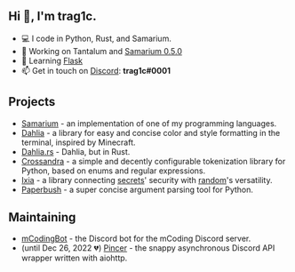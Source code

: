 ## Hi 👋, I'm trag1c.
- 💻 I code in Python, Rust, and Samarium.
- 🔭 Working on Tantalum and [Samarium 0.5.0](https://github.com/samarium-lang/Samarium/tree/0.5.0)
- 🌱 Learning [Flask](https://palletsprojects.com/p/flask/)
- 📫 Get in touch on [Discord](https://discord.com/users/252206453878685697): **trag1c#0001**

## Projects
- [Samarium](https://github.com/samarium-lang/Samarium) - an implementation of one of my programming languages.
- [Dahlia](https://github.com/trag1c/Dahlia) - a library for easy and concise color and style formatting in the terminal, inspired by Minecraft.
- [Dahlia.rs](https://github.com/trag1c/Dahlia.rs) - Dahlia, but in Rust.
- [Crossandra](https://github.com/trag1c/crossandra) - a simple and decently configurable tokenization library for Python, based on enums and regular expressions.
- [Ixia](https://github.com/trag1c/ixia) - a library connecting [secrets](https://docs.python.org/3/library/secrets.html)' security with [random](https://docs.python.org/3/library/random.html)'s versatility.
- [Paperbush](https://github.com/trag1c/paperbush) - a super concise argument parsing tool for Python.

## Maintaining
- [mCodingBot](https://github.com/mcb-dev/mCodingBot) - the Discord bot for the mCoding Discord server.
- (until Dec 26, 2022 💔) [Pincer](https://github.com/Pincer-org/Pincer) - the snappy asynchronous Discord API wrapper written with aiohttp.
